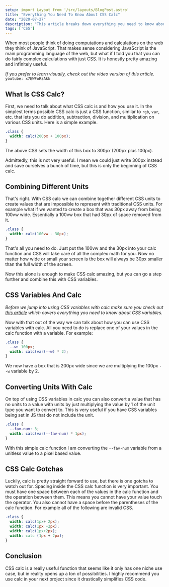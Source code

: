 ```yaml
---
setup: import Layout from '/src/layouts/BlogPost.astro'
title: "Everything You Need To Know About CSS Calc"
date: "2020-07-27"
description: "This article breaks down everything you need to know about CSS calc to take your CSS skills to the next level."
tags: ['CSS']
---
```


When most people think of doing computations and calculations on the web they think of JavaScript. That makes sense considering JavaScript is the main programming language of the web, but what if I told you that you can do fairly complex calculations with just CSS. It is honestly pretty amazing and infinitely useful.

*If you prefer to learn visually, check out the video version of this article.*
`youtube: x7EWFoRzAkk`

## What Is CSS Calc?

First, we need to talk about what CSS calc is and how you use it. In the simplest terms possible CSS calc is just a CSS function, similar to `rgb`, `var`, etc. that lets you do addition, subtraction, division, and multiplication on various CSS units. Here is a simple example.
```css
.class {
  width: calc(200px + 100px);
}
```
The above CSS sets the width of this box to 300px (200px plus 100px).

Admittedly, this is not very useful. I mean we could just write 300px instead and save ourselves a bunch of time, but this is only the beginning of CSS calc.

## Combining Different Units

That's right. With CSS calc we can combine together different CSS units to create values that are impossible to represent with traditional CSS units. For example what if we wanted to create a box that was 30px away from being 100vw wide. Essentially a 100vw box that had 30px of space removed from it.
```css
.class {
  width: calc(100vw - 30px);
}
```
That's all you need to do. Just put the 100vw and the 30px into your calc function and CSS will take care of all the complex math for you. Now no matter how wide or small your screen is the box will always be 30px smaller than the full width of the screen.

Now this alone is enough to make CSS calc amazing, but you can go a step further and combine this with CSS variables.

## CSS Variables And Calc

*Before we jump into using CSS variables with calc make sure you check out [this article](/2020-02/css-custom-properties) which covers everything you need to know about CSS variables.*

Now with that out of the way we can talk about how you can use CSS variables with calc. All you need to do is replace one of your values in the calc function with a variable. For example:
```css
.class {
  --w: 100px;
  width: calc(var(--w) * 2);
}
```
We now have a box that is 200px wide since we are multiplying the 100px `--w` variable by 2.

## Converting Units With Calc

On top of using CSS variables in calc you can also convert a value that has no units to a value with units by just multiplying the value by 1 of the unit type you want to convert to. This is very useful if you have CSS variables being set in JS that do not include the unit.
```css
.class {
  --fav-num: 3;
  width: calc(var(--fav-num) * 1px);
}
```

With this simple calc function I am converting the `--fav-num` variable from a unitless value to a pixel based value.

## CSS Calc Gotchas

Luckily, calc is pretty straight forward to use, but there is one gotcha to watch out for. Spacing inside the CSS calc function is very important. You must have one space between each of the values in the calc function and the operation between them. This means you cannot have your value touch the operator. You also cannot have a space before the parentheses of the calc function. For example all of the following are invalid CSS.
```css
.class {
  width: calc(1px+ 2px);
  width: calc(1px +2px);
  width: calc(1px+2px);
  width: calc (1px + 2px);
}
```

## Conclusion

CSS calc is a really useful function that seems like it only has one niche use case, but in reality opens up a ton of possibilities. I highly recommend you use calc in your next project since it drastically simplifies CSS code.